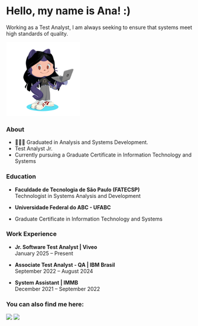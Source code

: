 # Hello, my name is Ana! :)

Working as a Test Analyst, I am always seeking to ensure that systems meet high standards of quality.

 <img src="octocat-1694227764426.png" width="200" />

 ### About 

 - 👩🏻‍💻 Graduated in Analysis and Systems Development.
 - Test Analyst Jr.
 - Currently pursuing a Graduate Certificate in Information Technology and Systems

 ### Education
 - **Faculdade de Tecnologia de São Paulo (FATECSP)**  
  Technologist in Systems Analysis and Development

 - **Universidade Federal do ABC - UFABC**
 - Graduate Certificate in Information Technology and Systems

 ### Work Experience
 - **Jr. Software Test Analyst | Viveo**  
  January 2025 – Present

 - **Associate Test Analyst - QA |  IBM Brasil**  
  September 2022 – August 2024

 - **System Assistant | IMMB**  
  December 2021 – September 2022

 ### You can also find me here:

<div>
<a href = "mailto:analicesantossouto@gmail.com"><img loading="lazy" src="https://img.shields.io/badge/Gmail-D14836?style=for-the-badge&logo=gmail&logoColor=white" target="_blank"></a>
<a href="https://www.linkedin.com/in/analicesouto" target="_blank"><img loading="lazy" src="https://img.shields.io/badge/-LinkedIn-%230077B5?style=for-the-badge&logo=linkedin&logoColor=white" target="_blank"></a>   
</div>

